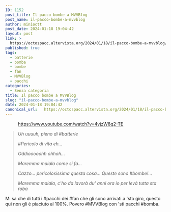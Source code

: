 ```yaml
---
ID: 1152
post_title: Il pacco bombe a MVVBlog
post_name: il-pacco-bombe-a-mvvblog
author: minioctt
post_date: 2024-01-18 19:04:42
layout: post
link: >
  https://octospacc.altervista.org/2024/01/18/il-pacco-bombe-a-mvvblog/
published: true
tags:
  - batterie
  - bomba
  - bombe
  - fan
  - MVVBlog
  - pacchi
categories:
  - Senza categoria
title: Il pacco bombe a MVVBlog
slug: "il-pacco-bombe-a-mvvblog"
date: 2024-01-18 19:04:42
canonical_url:   https://octospacc.altervista.org/2024/01/18/il-pacco-bombe-a-mvvblog/
---
```

<!-- wp:image {"id":1151,"sizeSlug":"large"} -->
<figure class="wp-block-image size-large"><img src="https://octospacc.github.io/microblog-mirror/assets/uploads/2024/01/screenshot_20240118-1857363893319954915587009-960x808.png" alt="" class="wp-image-1151"/><figcaption class="wp-element-caption"><a href="https://www.youtube.com/watch?v=4vjzW8q2-TE">https://www.youtube.com/watch?v=4vjzW8q2-TE</a></figcaption></figure>
<!-- /wp:image -->

<!-- wp:paragraph -->
<p markdown="1"></p>
<!-- /wp:paragraph -->

<!-- wp:quote -->
<blockquote class="wp-block-quote"><!-- wp:paragraph -->
<p markdown="1"><em>Uh uuuuh, pieno di #batterie</em></p>
<!-- /wp:paragraph -->

<!-- wp:paragraph -->
<p markdown="1">#<em>Pericolo di vita eh...</em></p>
<!-- /wp:paragraph -->

<!-- wp:paragraph -->
<p markdown="1"><em>Oddiooooohh ohhoh...</em></p>
<!-- /wp:paragraph -->

<!-- wp:paragraph -->
<p markdown="1"><em>Maremma maiala come si fa...</em></p>
<!-- /wp:paragraph -->

<!-- wp:paragraph -->
<p markdown="1"><em>Cazzo... pericolosissima questa cosa... Queste sono #bombe!...</em></p>
<!-- /wp:paragraph -->

<!-- wp:paragraph -->
<p markdown="1"><em>Maremma maiala, c'ho da lavorà du' anni ora io per levà tutta sta roba</em></p>
<!-- /wp:paragraph --></blockquote>
<!-- /wp:quote -->

<!-- wp:paragraph -->
<p markdown="1"></p>
<!-- /wp:paragraph -->

<!-- wp:paragraph -->
<p markdown="1">Mi sa che di tutti i #pacchi dei #fan che gli sono arrivati a 'sto giro, questo qui non gli è piaciuto al 100%. Povero #MVVBlog con 'sti pacchi #bomba.</p>
<!-- /wp:paragraph -->